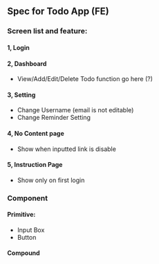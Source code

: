 ## Spec for Todo App (FE)

### Screen list and feature:

#### 1, Login

#### 2, Dashboard

- View/Add/Edit/Delete Todo function go here (?)

#### 3, Setting

- Change Username (email is not editable)
- Change Reminder Setting

#### 4, No Content page

- Show when inputted link is disable

#### 5, Instruction Page

- Show only on first login

### Component

#### Primitive:

- Input Box
- Button

#### Compound
